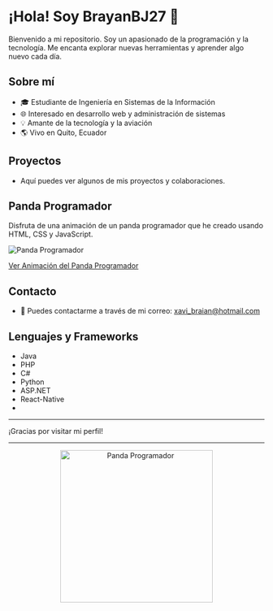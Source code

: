 # ¡Hola! Soy BrayanBJ27 👋

Bienvenido a mi repositorio. Soy un apasionado de la programación y la tecnología. Me encanta explorar nuevas herramientas y aprender algo nuevo cada día.

## Sobre mí
- 🎓 Estudiante de Ingeniería en Sistemas de la Información
- 🌐 Interesado en desarrollo web y administración de sistemas
- 💡 Amante de la tecnología y la aviación
- 🌎 Vivo en Quito, Ecuador

## Proyectos
- Aquí puedes ver algunos de mis proyectos y colaboraciones.

## Panda Programador
Disfruta de una animación de un panda programador que he creado usando HTML, CSS y JavaScript.

![Panda Programador](./assets/panda-programador.gif)

[Ver Animación del Panda Programador](./panda-programador.html)

## Contacto
- 📧 Puedes contactarme a través de mi correo: [xavi_braian@hotmail.com](mailto:xavi_braian@hotmail.com)

## Lenguajes y Frameworks
- Java
- PHP
- C#
- Python
- ASP.NET
- React-Native
- 
---

¡Gracias por visitar mi perfil!

---

<div align="center">
    <img src="./assets/panda-programador.gif" alt="Panda Programador" width="300"/>
</div>
